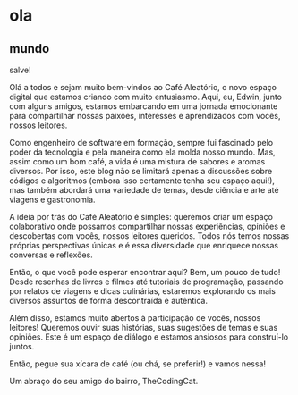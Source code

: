 # ola
## mundo

salve!

Olá a todos e sejam muito bem-vindos ao Café Aleatório, o novo espaço digital que estamos criando com muito entusiasmo. Aqui, eu, Edwin, junto com alguns amigos, estamos embarcando em uma jornada emocionante para compartilhar nossas paixões, interesses e aprendizados com vocês, nossos leitores.

Como engenheiro de software em formação, sempre fui fascinado pelo poder da tecnologia e pela maneira como ela molda nosso mundo. Mas, assim como um bom café, a vida é uma mistura de sabores e aromas diversos. Por isso, este blog não se limitará apenas a discussões sobre códigos e algoritmos (embora isso certamente tenha seu espaço aqui!), mas também abordará uma variedade de temas, desde ciência e arte até viagens e gastronomia.

A ideia por trás do Café Aleatório é simples: queremos criar um espaço colaborativo onde possamos compartilhar nossas experiências, opiniões e descobertas com vocês, nossos leitores queridos. Todos nós temos nossas próprias perspectivas únicas e é essa diversidade que enriquece nossas conversas e reflexões.

Então, o que você pode esperar encontrar aqui? Bem, um pouco de tudo! Desde resenhas de livros e filmes até tutoriais de programação, passando por relatos de viagens e dicas culinárias, estaremos explorando os mais diversos assuntos de forma descontraída e autêntica.

Além disso, estamos muito abertos à participação de vocês, nossos leitores! Queremos ouvir suas histórias, suas sugestões de temas e suas opiniões. Este é um espaço de diálogo e estamos ansiosos para construí-lo juntos.

Então, pegue sua xícara de café (ou chá, se preferir!) e vamos nessa!

Um abraço do seu amigo do bairro, TheCodingCat.
